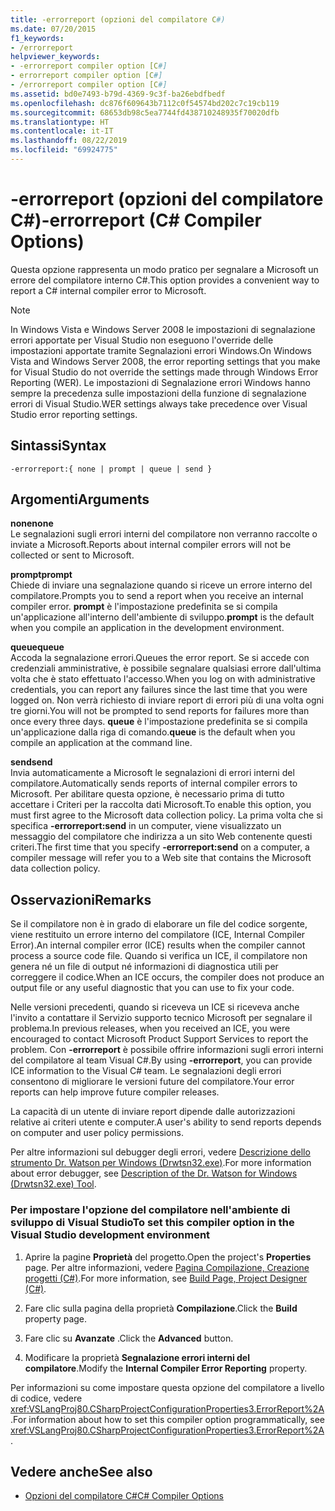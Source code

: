 ```yaml
---
title: -errorreport (opzioni del compilatore C#)
ms.date: 07/20/2015
f1_keywords:
- /errorreport
helpviewer_keywords:
- -errorreport compiler option [C#]
- errorreport compiler option [C#]
- /errorreport compiler option [C#]
ms.assetid: bd0e7493-b79d-4369-9c3f-ba26ebdfbedf
ms.openlocfilehash: dc876f609643b7112c0f54574bd202c7c19cb119
ms.sourcegitcommit: 68653db98c5ea7744fd438710248935f70020dfb
ms.translationtype: HT
ms.contentlocale: it-IT
ms.lasthandoff: 08/22/2019
ms.locfileid: "69924775"
---
```

# <a name="-errorreport-c-compiler-options"></a><span data-ttu-id="c8b96-102">-errorreport (opzioni del compilatore C#)</span><span class="sxs-lookup"><span data-stu-id="c8b96-102">-errorreport (C# Compiler Options)</span></span>
<span data-ttu-id="c8b96-103">Questa opzione rappresenta un modo pratico per segnalare a Microsoft un errore del compilatore interno C#.</span><span class="sxs-lookup"><span data-stu-id="c8b96-103">This option provides a convenient way to report a C# internal compiler error to Microsoft.</span></span>  
  
> [!NOTE]
> <span data-ttu-id="c8b96-104">In Windows Vista e Windows Server 2008 le impostazioni di segnalazione errori apportate per Visual Studio non eseguono l'override delle impostazioni apportate tramite Segnalazioni errori Windows.</span><span class="sxs-lookup"><span data-stu-id="c8b96-104">On Windows Vista and Windows Server 2008, the error reporting settings that you make for Visual Studio do not override the settings made through Windows Error Reporting (WER).</span></span> <span data-ttu-id="c8b96-105">Le impostazioni di Segnalazione errori Windows hanno sempre la precedenza sulle impostazioni della funzione di segnalazione errori di Visual Studio.</span><span class="sxs-lookup"><span data-stu-id="c8b96-105">WER settings always take precedence over Visual Studio error reporting settings.</span></span>  
  
## <a name="syntax"></a><span data-ttu-id="c8b96-106">Sintassi</span><span class="sxs-lookup"><span data-stu-id="c8b96-106">Syntax</span></span>  
  
```console  
-errorreport:{ none | prompt | queue | send }  
```  
  
## <a name="arguments"></a><span data-ttu-id="c8b96-107">Argomenti</span><span class="sxs-lookup"><span data-stu-id="c8b96-107">Arguments</span></span>  
 <span data-ttu-id="c8b96-108">**none**</span><span class="sxs-lookup"><span data-stu-id="c8b96-108">**none**</span></span>  
 <span data-ttu-id="c8b96-109">Le segnalazioni sugli errori interni del compilatore non verranno raccolte o inviate a Microsoft.</span><span class="sxs-lookup"><span data-stu-id="c8b96-109">Reports about internal compiler errors will not be collected or sent to Microsoft.</span></span>  
  
 <span data-ttu-id="c8b96-110">**prompt**</span><span class="sxs-lookup"><span data-stu-id="c8b96-110">**prompt**</span></span>  
 <span data-ttu-id="c8b96-111">Chiede di inviare una segnalazione quando si riceve un errore interno del compilatore.</span><span class="sxs-lookup"><span data-stu-id="c8b96-111">Prompts you to send a report when you receive an internal compiler error.</span></span> <span data-ttu-id="c8b96-112">**prompt** è l'impostazione predefinita se si compila un'applicazione all'interno dell'ambiente di sviluppo.</span><span class="sxs-lookup"><span data-stu-id="c8b96-112">**prompt** is the default when you compile an application in the development environment.</span></span>  
  
 <span data-ttu-id="c8b96-113">**queue**</span><span class="sxs-lookup"><span data-stu-id="c8b96-113">**queue**</span></span>  
 <span data-ttu-id="c8b96-114">Accoda la segnalazione errori.</span><span class="sxs-lookup"><span data-stu-id="c8b96-114">Queues the error report.</span></span> <span data-ttu-id="c8b96-115">Se si accede con credenziali amministrative, è possibile segnalare qualsiasi errore dall'ultima volta che è stato effettuato l'accesso.</span><span class="sxs-lookup"><span data-stu-id="c8b96-115">When you log on with administrative credentials, you can report any failures since the last time that you were logged on.</span></span> <span data-ttu-id="c8b96-116">Non verrà richiesto di inviare report di errori più di una volta ogni tre giorni.</span><span class="sxs-lookup"><span data-stu-id="c8b96-116">You will not be prompted to send reports for failures more than once every three days.</span></span> <span data-ttu-id="c8b96-117">**queue** è l'impostazione predefinita se si compila un'applicazione dalla riga di comando.</span><span class="sxs-lookup"><span data-stu-id="c8b96-117">**queue** is the default when you compile an application at the command line.</span></span>  
  
 <span data-ttu-id="c8b96-118">**send**</span><span class="sxs-lookup"><span data-stu-id="c8b96-118">**send**</span></span>  
 <span data-ttu-id="c8b96-119">Invia automaticamente a Microsoft le segnalazioni di errori interni del compilatore.</span><span class="sxs-lookup"><span data-stu-id="c8b96-119">Automatically sends reports of internal compiler errors to Microsoft.</span></span> <span data-ttu-id="c8b96-120">Per abilitare questa opzione, è necessario prima di tutto accettare i Criteri per la raccolta dati Microsoft.</span><span class="sxs-lookup"><span data-stu-id="c8b96-120">To enable this option, you must first agree to the Microsoft data collection policy.</span></span> <span data-ttu-id="c8b96-121">La prima volta che si specifica **-errorreport:send** in un computer, viene visualizzato un messaggio del compilatore che indirizza a un sito Web contenente questi criteri.</span><span class="sxs-lookup"><span data-stu-id="c8b96-121">The first time that you specify **-errorreport:send** on a computer, a compiler message will refer you to a Web site that contains the Microsoft data collection policy.</span></span>  
    
## <a name="remarks"></a><span data-ttu-id="c8b96-122">Osservazioni</span><span class="sxs-lookup"><span data-stu-id="c8b96-122">Remarks</span></span>  
 <span data-ttu-id="c8b96-123">Se il compilatore non è in grado di elaborare un file del codice sorgente, viene restituito un errore interno del compilatore (ICE, Internal Compiler Error).</span><span class="sxs-lookup"><span data-stu-id="c8b96-123">An internal compiler error (ICE) results when the compiler cannot process a source code file.</span></span> <span data-ttu-id="c8b96-124">Quando si verifica un ICE, il compilatore non genera né un file di output né informazioni di diagnostica utili per correggere il codice.</span><span class="sxs-lookup"><span data-stu-id="c8b96-124">When an ICE occurs, the compiler does not produce an output file or any useful diagnostic that you can use to fix your code.</span></span>  
  
 <span data-ttu-id="c8b96-125">Nelle versioni precedenti, quando si riceveva un ICE si riceveva anche l'invito a contattare il Servizio supporto tecnico Microsoft per segnalare il problema.</span><span class="sxs-lookup"><span data-stu-id="c8b96-125">In previous releases, when you received an ICE, you were encouraged to contact Microsoft Product Support Services to report the problem.</span></span> <span data-ttu-id="c8b96-126">Con **-errorreport** è possibile offrire informazioni sugli errori interni del compilatore al team Visual C#.</span><span class="sxs-lookup"><span data-stu-id="c8b96-126">By using **-errorreport**, you can provide ICE information to the Visual C# team.</span></span> <span data-ttu-id="c8b96-127">Le segnalazioni degli errori consentono di migliorare le versioni future del compilatore.</span><span class="sxs-lookup"><span data-stu-id="c8b96-127">Your error reports can help improve future compiler releases.</span></span>  
  
 <span data-ttu-id="c8b96-128">La capacità di un utente di inviare report dipende dalle autorizzazioni relative ai criteri utente e computer.</span><span class="sxs-lookup"><span data-stu-id="c8b96-128">A user's ability to send reports depends on computer and user policy permissions.</span></span>  
  
 <span data-ttu-id="c8b96-129">Per altre informazioni sul debugger degli errori, vedere [Descrizione dello strumento Dr. Watson per Windows (Drwtsn32.exe)](https://support.microsoft.com/help/308538/description-of-the-dr--watson-for-windows-drwtsn32-exe-tool).</span><span class="sxs-lookup"><span data-stu-id="c8b96-129">For more information about error debugger, see [Description of the Dr. Watson for Windows (Drwtsn32.exe) Tool](https://support.microsoft.com/help/308538/description-of-the-dr--watson-for-windows-drwtsn32-exe-tool).</span></span>  
  
### <a name="to-set-this-compiler-option-in-the-visual-studio-development-environment"></a><span data-ttu-id="c8b96-130">Per impostare l'opzione del compilatore nell'ambiente di sviluppo di Visual Studio</span><span class="sxs-lookup"><span data-stu-id="c8b96-130">To set this compiler option in the Visual Studio development environment</span></span>  
  
1. <span data-ttu-id="c8b96-131">Aprire la pagine **Proprietà** del progetto.</span><span class="sxs-lookup"><span data-stu-id="c8b96-131">Open the project's **Properties** page.</span></span> <span data-ttu-id="c8b96-132">Per altre informazioni, vedere [Pagina Compilazione, Creazione progetti (C#)](/visualstudio/ide/reference/build-page-project-designer-csharp).</span><span class="sxs-lookup"><span data-stu-id="c8b96-132">For more information, see [Build Page, Project Designer (C#)](/visualstudio/ide/reference/build-page-project-designer-csharp).</span></span>  
  
2. <span data-ttu-id="c8b96-133">Fare clic sulla pagina della proprietà **Compilazione**.</span><span class="sxs-lookup"><span data-stu-id="c8b96-133">Click the **Build** property page.</span></span>  
  
3. <span data-ttu-id="c8b96-134">Fare clic su **Avanzate** .</span><span class="sxs-lookup"><span data-stu-id="c8b96-134">Click the **Advanced** button.</span></span>  
  
4. <span data-ttu-id="c8b96-135">Modificare la proprietà **Segnalazione errori interni del compilatore**.</span><span class="sxs-lookup"><span data-stu-id="c8b96-135">Modify the **Internal Compiler Error Reporting** property.</span></span>  
  
 <span data-ttu-id="c8b96-136">Per informazioni su come impostare questa opzione del compilatore a livello di codice, vedere <xref:VSLangProj80.CSharpProjectConfigurationProperties3.ErrorReport%2A>.</span><span class="sxs-lookup"><span data-stu-id="c8b96-136">For information about how to set this compiler option programmatically, see <xref:VSLangProj80.CSharpProjectConfigurationProperties3.ErrorReport%2A>.</span></span>  
  
## <a name="see-also"></a><span data-ttu-id="c8b96-137">Vedere anche</span><span class="sxs-lookup"><span data-stu-id="c8b96-137">See also</span></span>

- [<span data-ttu-id="c8b96-138">Opzioni del compilatore C#</span><span class="sxs-lookup"><span data-stu-id="c8b96-138">C# Compiler Options</span></span>](./index.md)
